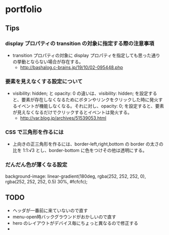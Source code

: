 # portfolio

## Tips

### display プロパティの transition の対象に指定する際の注意事項
- transition プロパティの対象に display プロパティを指定しても思った通りの挙動とならない場合が存在する。
  - http://bashalog.c-brains.jp/19/10/02-095448.php

### 要素を見えなくする設定について
- visibility: hidden; と opacity: 0 の違いは、visibility: hidden; を設定すると、要素が存在しなくなるためにボタンやリンクをクリックした時に発火するイベントが機能しなくなる。それに対し、opacity: 0; を設定すると、要素が見えなくなるだけでクリックするとイベントは発火する。
  - http://var.blog.jp/archives/51539053.html

### CSS で三角形を作るには
- 上向きの正三角形を作るには、border-left,right,bottom の border の太さの比を 1:1:√3 とし、border-bottom に色をつけその他は透明にする。

### だんだん色が薄くなる設定
background-image: linear-gradient(180deg, rgba(252, 252, 252, 0), rgba(252, 252, 252, 0.5) 30%, #fcfcfc);

## TODO
- ヘッダが一番前に来ていないので直す
- menu-open時バックグラウンドがおかしいので直す
- hero のレイアウトがデバイス毎にちょっと異なるので修正する
- 
